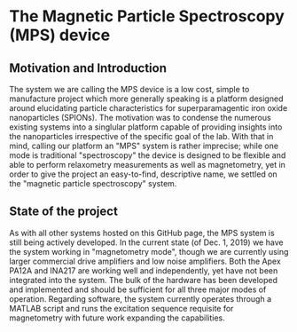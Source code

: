 # The Magnetic Particle Spectroscopy (MPS) device

## Motivation and Introduction

The system we are calling the MPS device is a low cost, simple to manufacture project which more generally speaking is a platform designed around elucidating particle characteristics for superparamagentic iron oxide nanoparticles (SPIONs). The motivation was to condense the numerous existing systems into a singlular platform capable of providing insights into the nanoparticles irrespective of the specific goal of the lab. With that in mind, calling our platform an "MPS" system is rather imprecise; while one mode is traditional "spectroscopy" the device is designed to be flexible and able to perform relaxometry measurements as well as magnetometry, yet in order to give the project an easy-to-find, descriptive name, we settled on the "magnetic particle spectroscopy" system. 

## State of the project

As with all other systems hosted on this GitHub page, the MPS system is still being actively developed. In the current state (of Dec. 1, 2019) we have the system working in "magnetometry mode", though we are currently using larger commercial drive amplifiers and low noise amplifiers. Both the Apex PA12A and INA217 are working well and independently, yet have not been integrated into the system. The bulk of the hardware has been developed and implemented and should be sufficient for all three major modes of operation. Regarding software, the system currently operates through a MATLAB script and runs the excitation sequence requisite for magnetometry with future work expanding the capabilities.


